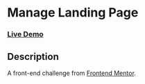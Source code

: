 # Manage Landing Page

### [Live Demo](https://manage-landing-page-tn.netlify.app/)

## Description
A front-end challenge from [Frontend Mentor](https://www.frontendmentor.io/challenges/manage-landing-page-SLXqC6P5).
